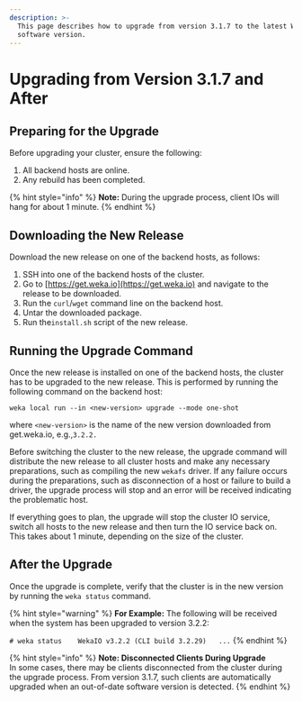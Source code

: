 ```yaml
---
description: >-
  This page describes how to upgrade from version 3.1.7 to the latest WekaIO
  software version.
---
```


# Upgrading from Version 3.1.7 and After

## Preparing for the Upgrade

Before upgrading your cluster, ensure the following:

1. All backend hosts are online.
2. Any rebuild has been completed.

{% hint style="info" %}
**Note:** During the upgrade process, client IOs will hang for about 1 minute.
{% endhint %}

## Downloading the New Release

Download the new release on one of the backend hosts, as follows:

1. SSH into one of the backend hosts of the cluster.
2. Go to [https://get.weka.io](https://get.weka.io) and navigate to the release to be downloaded.
3. Run the `curl`/`wget` command line on the backend host.
4. Untar the downloaded package.
5. Run the`install.sh` script of the new release.

## Running the Upgrade Command

Once the new release is installed on one of the backend hosts, the cluster has to be upgraded to the new release. This is performed by running the following command on the backend host:

```text
weka local run --in <new-version> upgrade --mode one-shot
```

where `<new-version>` is the name of the new version downloaded from get.weka.io, e.g.,`3.2.2.`

Before switching the cluster to the new release, the upgrade command will distribute the new release to all cluster hosts and make any necessary preparations, such as compiling the new `wekafs` driver. If any failure occurs during the preparations, such as disconnection of a host or failure to build a driver, the upgrade process will stop and an error will be received indicating the problematic host.

If everything goes to plan, the upgrade will stop the cluster IO service, switch all hosts to the new release and then turn the IO service back on. This takes about 1 minute, depending on the size of the cluster.

## After the Upgrade

Once the upgrade is complete, verify that the cluster is in the new version by running the `weka status` command.

{% hint style="warning" %}
**For Example:** The following will be received when the system has been upgraded to version 3.2.2: 

`# weka status   
WekaIO v3.2.2 (CLI build 3.2.29)  
...`
{% endhint %}

{% hint style="info" %}
**Note: Disconnected Clients During Upgrade**  
In some cases, there may be clients disconnected from the cluster during the upgrade process.  From version 3.1.7, such clients are automatically upgraded when an out-of-date software version is detected.
{% endhint %}

## 


